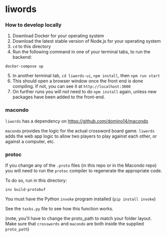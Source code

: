 # liwords

### How to develop locally

1. Download Docker for your operating system
2. Download the latest stable version of Node.js for your operating system
3. `cd` to this directory
4. Run the following command in one of your terminal tabs, to run the backend:

`docker-compose up`

5. In another terminal tab, `cd liwords-ui`, `npm install`, then `npm run start`
6. This should open a browser window once the front end is done compiling. If not, you can see it at `http://localhost:3000`
7. On further runs you will _not_ need to do `npm install` again, unless new packages have been added to the front-end.

### macondo

`liwords` has a dependency on https://github.com/domino14/macondo

`macondo` provides the logic for the actual crossword board game. `liwords` adds
the web app logic to allow two players to play against each other, or against
a computer, etc.

### protoc

If you change any of the `.proto` files (in this repo or in the Macondo repo) you will need to run the `protoc` compiler to regenerate the appropriate code.

To do so, run in this directory:

`inv build-protobuf`

You must have the Python `invoke` program installed (`pip install invoke`)

See the `tasks.py` file to see how this function works.

(note, you'll have to change the proto_path to match your folder layout. Make sure that `crosswords` and `macondo` are both inside the supplied `proto_path`)
